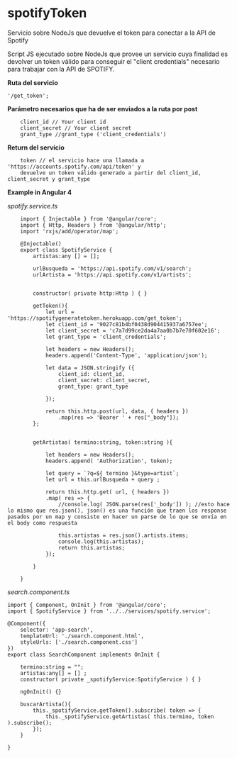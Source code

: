 # spotifyToken
Servicio sobre NodeJs que devuelve el token para conectar a la API de Spotify

Script JS ejecutado sobre NodeJs que provee un servicio cuya finalidad es devolver un token válido 
para conseguir el "client credentials" necesario para trabajar con la API de SPOTIFY.

<b>Ruta del servicio </b>  

    '/get_token';

<b>Parámetro necesarios que ha de ser enviados a la ruta por post</b>

        client_id // Your client id
        client_secret // Your client secret
        grant_type //grant_type ('client_credentials')

<b>Return del servicio</b>

        token // el servicio hace una llamada a 'https://accounts.spotify.com/api/token' y
        devuelve un token válido generado a partir del client_id, client_secret y grant_type


<b>Example in Angular 4</b>

*spotify.service.ts*
```
    import { Injectable } from '@angular/core';
    import { Http, Headers } from '@angular/http';
    import 'rxjs/add/operator/map';

    @Injectable()
    export class SpotifyService {
        artistas:any [] = [];

        urlBusqueda = 'https://api.spotify.com/v1/search';
        urlArtista = 'https://api.spotify.com/v1/artists';


        constructor( private http:Http ) { }

        getToken(){
            let url = 'https://spotifygeneratetoken.herokuapp.com/get_token';
            let client_id = '9027c81b4bf0438d904415937a6757ee';
            let client_secret = 'c7a7d99ce2da4a7aa0b7b7e70f602e16';
            let grant_type = 'client_credentials';

            let headers = new Headers();
            headers.append('Content-Type', 'application/json');

            let data = JSON.stringify ({
                client_id: client_id,
                client_secret: client_secret,
                grant_type: grant_type

            });

            return this.http.post(url, data, { headers })
                .map(res => 'Bearer ' + res["_body"]);
        };


        getArtistas( termino:string, token:string ){

            let headers = new Headers();
            headers.append( 'Authorization', token);

            let query = `?q=${ termino }&type=artist`;
            let url = this.urlBusqueda + query ;

            return this.http.get( url, { headers })
            .map( res => {
                //console.log( JSON.parse(res['_body']) ); //esto hace lo mismo que res.json(), json() es una función que traen los response pasados por un map y consiste en hacer un parse de lo que se envía en el body como respuesta

                this.artistas = res.json().artists.items;
                console.log(this.artistas);
                return this.artistas;
            });

        }

    }
```
*search.component.ts*
```
import { Component, OnInit } from '@angular/core';
import { SpotifyService } from '../../services/spotify.service';

@Component({
    selector: 'app-search',
    templateUrl: './search.component.html',
    styleUrls: ['./search.component.css']
})
export class SearchComponent implements OnInit {

    termino:string = "";
    artistas:any[] = [] ;
    constructor( private _spotifyService:SpotifyService ) { }

    ngOnInit() {}

    buscarArtista(){
		this._spotifyService.getToken().subscribe( token => {
            this._spotifyService.getArtistas( this.termino, token ).subscribe();
        });
    }

}
```

